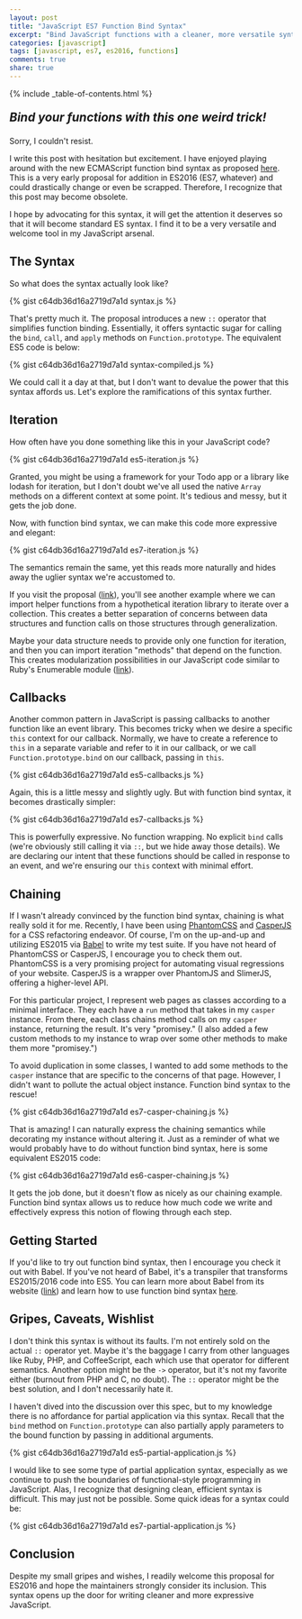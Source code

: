 ```yaml
---
layout: post
title: "JavaScript ES7 Function Bind Syntax"
excerpt: "Bind JavaScript functions with a cleaner, more versatile syntax in ES7."
categories: [javascript]
tags: [javascript, es7, es2016, functions]
comments: true
share: true
---
```

{% include _table-of-contents.html %}

<p style="font-weight: bold; font-size: 1.5em;">
  <em>Bind your functions with this one weird trick!</em>
</p>

Sorry, I couldn't resist.

I write this post with hesitation but excitement. I have enjoyed playing around
with the new ECMAScript function bind syntax as proposed
[here](https://github.com/zenparsing/es-function-bind). This is a very early
proposal for addition in ES2016 (ES7, whatever) and could drastically change
or even be scrapped. Therefore, I recognize that this post may become obsolete.

I hope by advocating for this syntax, it will get the attention it deserves so
that it will become standard ES syntax. I find it to be a very versatile and
welcome tool in my JavaScript arsenal.

## The Syntax

So what does the syntax actually look like?

{% gist c64db36d16a2719d7a1d syntax.js %}

That's pretty much it. The proposal introduces a new `::` operator that
simplifies function binding. Essentially, it offers syntactic sugar for calling
the `bind`, `call`, and `apply` methods on `Function.prototype`. The equivalent
ES5 code is below:

{% gist c64db36d16a2719d7a1d syntax-compiled.js %}

We could call it a day at that, but I don't want to devalue the power that this
syntax affords us. Let's explore the ramifications of this syntax further.

## Iteration

How often have you done something like this in your JavaScript code?

{% gist c64db36d16a2719d7a1d es5-iteration.js %}

Granted, you might be using a framework for your Todo app or a library like
lodash for iteration, but I don't doubt we've all used the native `Array`
methods on a different context at some point. It's tedious and messy, but it gets
the job done.

Now, with function bind syntax, we can make this code more expressive and
elegant:

{% gist c64db36d16a2719d7a1d es7-iteration.js %}

The semantics remain the same, yet this reads more naturally and hides away the
uglier syntax we're accustomed to.

If you visit the proposal
([link](https://github.com/zenparsing/es-function-bind)), you'll see another
example where we can import helper functions from a hypothetical iteration
library to iterate over a collection. This creates a better separation of
concerns between data structures and function calls on those structures through
generalization.

Maybe your data structure needs to provide only one function for iteration, and
then you can import iteration "methods" that depend on the function. This
creates modularization possibilities in our JavaScript code similar to Ruby's
Enumerable module ([link](http://ruby-doc.org/core-2.2.2/Enumerable.html)).

## Callbacks

Another common pattern in JavaScript is passing callbacks to another function
like an event library. This becomes tricky when we desire a specific `this`
context for our callback. Normally, we have to create a reference to `this` in a
separate variable and refer to it in our callback, or we call
`Function.prototype.bind` on our callback, passing in `this`.

{% gist c64db36d16a2719d7a1d es5-callbacks.js %}

Again, this is a little messy and slightly ugly. But with function bind syntax,
it becomes drastically simpler:

{% gist c64db36d16a2719d7a1d es7-callbacks.js %}

This is powerfully expressive. No function wrapping. No explicit `bind` calls
(we're obviously still calling it via `::`, but we hide away those details). We
are declaring our intent that these functions should be called in response to an
event, and we're ensuring our `this` context with minimal effort.

## Chaining

If I wasn't already convinced by the function bind syntax, chaining is what
really sold it for me. Recently, I have been using
[PhantomCSS](https://github.com/Huddle/PhantomCSS) and
[CasperJS](http://casperjs.org/) for a CSS refactoring endeavor. Of course, I'm
on the up-and-up and utilizing ES2015 via [Babel](http://babeljs.io/) to write
my test suite. If you have not heard of PhantomCSS or CasperJS, I encourage you
to check them out. PhantomCSS is a very promising project for automating visual
regressions of your website. CasperJS is a wrapper over PhantomJS and SlimerJS,
offering a higher-level API.

For this particular project, I represent web pages as classes according to a
minimal interface. They each have a `run` method that takes in my `casper`
instance. From there, each class chains method calls on my `casper` instance,
returning the result. It's very "promisey." (I also added a few custom methods
to my instance to wrap over some other methods to make them more "promisey.")

To avoid duplication in some classes, I wanted to add some methods to the
`casper` instance that are specific to the concerns of that page. However, I
didn't want to pollute the actual object instance. Function bind syntax to the
rescue!

{% gist c64db36d16a2719d7a1d es7-casper-chaining.js %}

That is amazing! I can naturally express the chaining semantics while decorating
my instance without altering it. Just as a reminder of what we would probably
have to do without function bind syntax, here is some equivalent ES2015 code:

{% gist c64db36d16a2719d7a1d es6-casper-chaining.js %}

It gets the job done, but it doesn't flow as nicely as our chaining example.
Function bind syntax allows us to reduce how much code we write and effectively
express this notion of flowing through each step.

## Getting Started

If you'd like to try out function bind syntax, then I encourage you check it out
with Babel. If you've not heard of Babel, it's a transpiler that transforms
ES2015/2016 code into ES5. You can learn more about Babel from its website
([link](http://babeljs.io/)) and learn how to use function bind syntax
[here](http://babeljs.io/docs/usage/experimental/).

## Gripes, Caveats, Wishlist

I don't think this syntax is without its faults. I'm not entirely sold on the
actual `::` operator yet. Maybe it's the baggage I carry from other languages
like Ruby, PHP, and CoffeeScript, each which use that operator for different
semantics. Another option might be the `->` operator, but it's not my favorite
either (burnout from PHP and C, no doubt). The `::` operator might be the best
solution, and I don't necessarily hate it.

I haven't dived into the discussion over this spec, but to my knowledge there is
no affordance for partial application via this syntax. Recall that the `bind`
method on `Function.prototype` can also partially apply parameters to the bound
function by passing in additional arguments.

{% gist c64db36d16a2719d7a1d es5-partial-application.js %}

I would like to see some type of partial application syntax, especially as we
continue to push the boundaries of functional-style programming in JavaScript.
Alas, I recognize that designing clean, efficient syntax is difficult. This may
just not be possible. Some quick ideas for a syntax could be:

{% gist c64db36d16a2719d7a1d es7-partial-application.js %}

## Conclusion

Despite my small gripes and wishes, I readily welcome this proposal for ES2016
and hope the maintainers strongly consider its inclusion. This syntax opens up
the door for writing cleaner and more expressive JavaScript.
